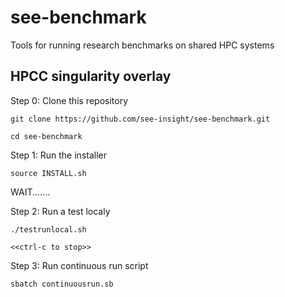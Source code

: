 # see-benchmark
Tools for running research benchmarks on shared HPC systems

## HPCC singularity overlay

Step 0: Clone this repository

```git clone https://github.com/see-insight/see-benchmark.git``` 

```cd see-benchmark```

Step 1: Run the installer  

```source INSTALL.sh```

WAIT.......

Step 2: Run a test localy

```./testrunlocal.sh```

```<<ctrl-c to stop>>```

Step 3: Run continuous run script


```sbatch continuousrun.sb```



 
